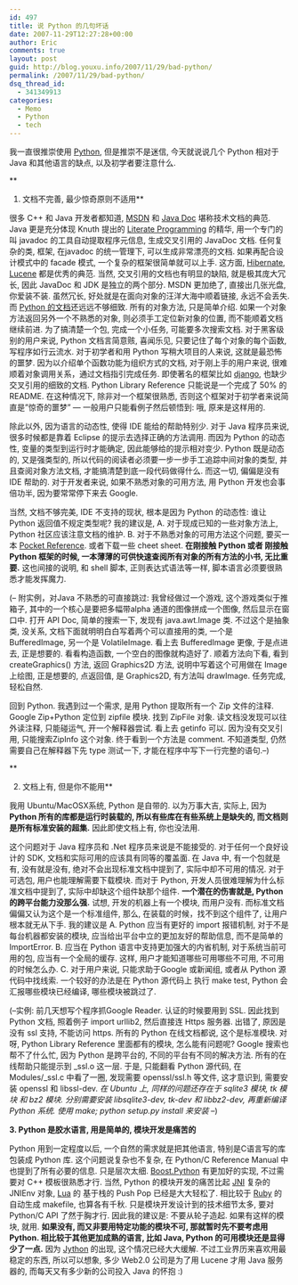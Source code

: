 ```yaml
---
id: 497
title: 说 Python 的几句坏话
date: 2007-11-29T12:27:28+00:00
author: Eric
comments: true
layout: post
guid: http://blog.youxu.info/2007/11/29/bad-python/
permalink: /2007/11/29/bad-python/
dsq_thread_id:
  - 341349913
categories:
  - Memo
  - Python
  - tech
---
```

我一直很推崇使用 [Python](http://www.python.org/), 但是推崇不是迷信, 今天就说说几个 Python 相对于 Java 和其他语言的缺点, 以及初学者要注意什么.
  
**
  
1. 文档不完善, 最少惊奇原则不适用**

很多 C++ 和 Java 开发者都知道, [MSDN](msdn.microsoft.com/) 和 [Java Doc](http://java.sun.com/javase/6/docs/api/) 堪称技术文档的典范. Java 更是充分体现 Knuth 提出的 [Literate Programming](http://www-cs-faculty.stanford.edu/~knuth/lp.html) 的精华, 用一个专门的叫 javadoc 的工具自动提取程序元信息, 生成交叉引用的 JavaDoc 文档. 任何复杂的类, 框架, 在javadoc 的统一管理下, 可以生成非常漂亮的文档. 如果再配合设计模式中的 facade 模式, 一个复杂的框架很简单就可以上手. 这方面, [Hibernate](http://www.hibernate.org/), [Lucene](http://lucene.apache.org/) 都是优秀的典范. 当然, 交叉引用的文档也有明显的缺陷, 就是极其庞大冗长, 因此 JavaDoc 和 JDK 是独立的两个部分. MSDN 更加绝了, 直接出几张光盘, 你爱装不装. 虽然冗长, 好处就是在面向对象的汪洋大海中顺着链接, 永远不会丢失. 而 [Python 的文档](http://docs.python.org/lib/)还远远不够细致. 所有的对象方法, 只是简单介绍. 如果一个对象方法返回另外一个不熟悉的对象, 则必须手工定位新对象的位置, 而不能顺着文档继续前进. 为了搞清楚一个包, 完成一个小任务, 可能要多次搜索文档. 对于黑客级别的用户来说, Python 文档言简意赅, 喜闻乐见, 只要记住了每个对象的每个函数, 写程序如行云流水. 对于初学者和用 Python 写稍大项目的人来说, 这就是最恐怖的噩梦. 因为以介绍单个函数功能为组织方式的文档, 对于刚上手的用户来说, 很难顺着对象调用关系，通过文档指引完成任务. 即使著名的框架比如 [django](http://www.djangoproject.com/), 也缺少交叉引用的细致的文档. Python Library Reference 只能说是一个完成了 50% 的README. 在这种情况下, 除非对一个框架很熟悉, 否则这个框架对于初学者来说简直是&#8221;惊奇的噩梦&#8221; &#8212; 一般用户只能看例子然后顿悟到: 哦, 原来是这样用的.

除此以外, 因为语言的动态性, 使得 IDE 能给的帮助特别少. 对于 Java 程序员来说, 很多时候都是靠着 Eclipse 的提示去选择正确的方法调用. 而因为 Python 的动态性, 变量的类型到运行时才能确定, 因此能够给的提示相对变少. Python 既是动态的, 又是强类型的, 所以代码的阅读者必须要一步一步手工追踪中间对象的类型, 并且查阅对象方法文档, 才能搞清楚到底一段代码做得什么. 而这一切, 偏偏是没有 IDE 帮助的. 对于开发者来说, 如果不熟悉对象的可用方法, 用 Python 开发也会事倍功半, 因为要常常停下来去 Google.

当然, 文档不够完美, IDE 不支持的现状, 根本是因为 Python 的动态性: 谁让 Python 返回值不规定类型呢? 我的建议是, A. 对于现成已知的一些对象方法上, Python 社区应该注意文档的维护. B. 对于不熟悉对象的可用方法这个问题, 要买一本 [Pocket Reference](http://www.oreilly.com/catalog/pythonpr3/). 或者下载一些 cheet sheet. **在刚接触 Python 或者 刚接触 Python 框架的时候, 一本薄薄的可供快速查阅所有对象的所有方法的小书, 无比重要.** 这也间接的说明, 和 shell 脚本, 正则表达式语法等一样, 脚本语言必须要很熟悉才能发挥魔力.

(&#8211; 附实例，对Java 不熟悉的可直接跳过: 我曾经做过一个游戏, 这个游戏类似于推箱子, 其中的一个核心是要把多幅带alpha 通道的图像拼成一个图像, 然后显示在窗口中. 打开 API Doc, 简单的搜索一下, 发现有 java.awt.Image 类. 不过这个是抽象类, 没关系, 文档下面就明明白白写着两个可以直接用的类, 一个是 BufferedImage, 另一个是 VolatileImage. 看上去 BufferedImage 更像, 于是点进去, 正是想要的. 看看构造函数, 一个空白的图像就构造好了. 顺着方法向下看, 看到 createGraphics() 方法, 返回 Graphics2D 方法, 说明中写着这个可用做在 Image 上绘图, 正是想要的, 点返回值, 是 Graphics2D, 有方法叫 drawImage. 任务完成, 轻松自然.

回到 Python. 我遇到过一个需求, 是用 Python 提取所有一个 Zip 文件的注释. Google Zip+Python 定位到 zipfile 模块. 找到 ZipFile 对象. 读文档没发现可以往外读注释, 只能碰运气, 开一个解释器尝试. 看上去 getinfo 可以. 因为没有交叉引用, 只能搜索ZipInfo 这个对象. 终于看到一个方法是 comment. 不知道类型, 仍然需要自己在解释器下先 type 测试一下, 才能在程序中写下一行完整的语句.&#8211;)

**
  
2. 文档上有, 但是你不能用**

我用 Ubuntu/MacOSX系统, Python 是自带的. 以为万事大吉, 实际上, 因为 **Python 所有的库都是运行时装载的, 所以有些库在有些系统上是缺失的, 而文档则是所有标准安装的超集.** 因此即使文档上有, 你也没法用.

这个问题对于 Java 程序员和 .Net 程序员来说是不能接受的. 对于任何一个良好设计的 SDK, 文档和实际可用的应该具有同等的覆盖面. 在 Java 中, 有一个包就是有, 没有就是没有, 绝对不会出现标准文档中提到了, 实际中却不可用的情况. 对于可选包, 用户也能理解需要下载模块. 而对于 Python, 开发人员很难理解为什么标准文档中提到了, 实际中却缺这个组件缺那个组件. **一个潜在的伤害就是, Python 的跨平台能力没那么强.** 试想, 开发的机器上有一个模块, 而用户没有. 而标准文档偏偏又认为这个是一个标准组件, 那么, 在装载的时候，找不到这个组件了, 让用户根本就无从下手. 我的建议是 A. Python 应当有更好的 import 报错机制, 对于不是每台机器都安装的模块, 应当给出平台中立的更加友好的帮助信息, 而不是简单的 ImportError. B. 应当在 Python 语言中支持更加强大的内省机制, 对于系统当前可用的包, 应当有一个全局的缓存. 这样, 用户才能知道哪些可用哪些不可用, 不可用的时候怎么办. C. 对于用户来说, 只能求助于Google 或新闻组, 或者从 Python 源代码中找线索. 一个较好的办法是在 Python 源代码上 执行 make test, Python 会汇报哪些模块已经编译, 哪些模块被跳过了.

(&#8211;实例: 前几天想写个程序抓Google Reader. 认证的时候要用到 SSL. 因此找到 Python 文档, 照着例子 import urllib2, 然后直接连 Https 服务器. 出错了, 原因是没有 ssl 支持, 不能访问 https. 所有的 Python 在线文档都说, 这个是标准模块. 对呀, Python Library Reference 里面都有的模块, 怎么能有问题呢? Google 搜索也帮不了什么忙, 因为 Python 是跨平台的, 不同的平台有不同的解决方法. 所有的在线帮助只能提示到 \_ssl.o 这一层. 于是, 只能翻看 Python 源代码, 在 Modules/\_ssl.c 中看了一圈, 发现需要 openssl/ssl.h 等文件, 这才意识到, 需要安装 openssl 和 libssl-dev. _在 Ubuntu 上, 同样的问题还存在于 sqlite3 模块, tk 模块 和 bz2 模块. 分别需要安装 libsqlite3-dev, tk-dev 和 libbz2-dev, 再重新编译 Python 系统. 使用 make; python setup.py install 来安装_ &#8211;)

**3. Python 是胶水语言, 用是简单的, 模块开发是痛苦的**

Python 用到一定程度以后, 一个自然的需求就是把其他语言, 特别是C语言写的库包装成 Python 库. 这个问题说复杂也不复杂, 在 Python/C Reference Manual 中也提到了所有必要的信息. 只是层次太细. [Boost.Python](http://www.boost.org/libs/python/doc/) 有更加好的实现, 不过需要对 C++ 模板很熟悉才行. 当然, Python 的模块开发的痛苦比起 [JNI](http://java.sun.com/javase/6/docs/technotes/guides/jni/index.html) 复杂的 JNIEnv 对象, [Lua](http://www.lua.org/) 的 基于栈的 Push Pop 已经是大大轻松了. 相比较于 [Ruby](http://www.ruby-lang.org/en/) 的自动生成 makefile, 也算各有千秋. 只是模块开发设计到的技术细节太多, 要对 Python/C API 了然于胸才行. 因此我的建议是: 不要从轮子造起. 如果有这样的模块, 就用. **如果没有, 而又非要用特定功能的模块不可, 那就暂时先不要考虑用 Python. 相比较于其他更加成熟的语言, 比如 Java, Python 的可用模块还是显得少了一点.** 因为 [Jython](http://www.jython.org/Project/index.html) 的出现, 这个情况已经大大缓解. 不过工业界历来喜欢用最稳定的东西, 所以可以想象, 多少 Web2.0 公司是为了用 Lucene 才用 Java 服务器的, 而每天又有多少新的公司投入 Java 的怀抱 :)
